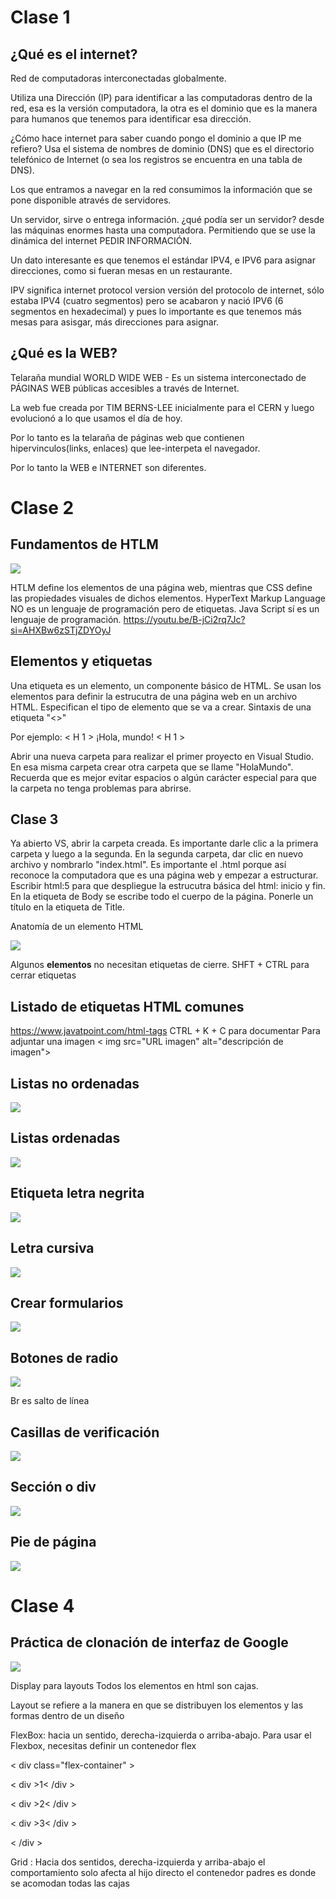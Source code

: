 # Clase 1

## ¿Qué es el internet?

Red de computadoras interconectadas globalmente.

Utiliza una Dirección (IP) para identificar a las computadoras dentro de la red, esa es la versión computadora, la otra es el dominio que es la manera para humanos que tenemos para identificar esa dirección.

¿Cómo hace internet para saber cuando pongo el dominio a que IP me refiero? Usa el sistema de nombres de dominio (DNS) que es el directorio telefónico de Internet (o sea los registros se encuentra en una tabla de DNS).

Los que entramos a navegar en la red consumimos la información que se pone disponible através de servidores.

Un servidor, sirve o entrega información. ¿qué podía ser un servidor? desde las máquinas enormes hasta una computadora. Permitiendo que se use la dinámica del internet PEDIR INFORMACIÓN.

Un dato interesante es que tenemos el estándar IPV4, e IPV6 para asignar direcciones, como si fueran mesas en un restaurante.

IPV significa internet protocol version versión del protocolo de internet, sólo estaba IPV4 (cuatro segmentos) pero se acabaron y nació IPV6 (6 segmentos en hexadecimal) y pues lo importante es que tenemos más mesas para asisgar, más direcciones para asignar.

## ¿Qué es la WEB?

Telaraña mundial
WORLD WIDE WEB - Es un sistema interconectado de PÁGINAS WEB públicas accesibles a través de Internet.

La web fue creada por TIM BERNS-LEE inicialmente para el CERN y luego evolucionó a lo que usamos el día de hoy.

Por lo tanto es la telaraña de páginas web que contienen hipervinculos(links, enlaces) que lee-interpeta el navegador.

Por lo tanto la WEB e INTERNET son diferentes.

# Clase 2

## Fundamentos de HTLM

![](https://github.com/JacquieHM/Technolochicas/blob/main/html_css_lego.jpeg)

HTLM define los elementos de una página web, mientras que CSS define las propiedades visuales de dichos elementos.
HyperText Markup Language NO es un lenguaje de programación pero de etiquetas.
Java Script sí es un lenguaje de programación.
https://youtu.be/B-jCi2rq7Jc?si=AHXBw6zSTjZDYOyJ

## Elementos y etiquetas

Una etiqueta es un elemento, un componente básico de HTML. Se usan los elementos para definir la estrucutra de una página web en un archivo HTML. Especifican el tipo de elemento que se va a crear.
Sintaxis de una etiqueta "<>"

Por ejemplo:  < H 1 > ¡Hola, mundo! < H 1 >

Abrir una nueva carpeta para realizar el primer proyecto en Visual Studio. En esa misma carpeta crear otra carpeta que se llame "HolaMundo". Recuerda que es mejor evitar espacios o algún carácter especial para que la carpeta no tenga problemas para abrirse.

## Clase 3

Ya abierto VS, abrir la carpeta creada. Es importante darle clic a la primera carpeta y luego a la segunda. En la segunda carpeta, dar clic en nuevo archivo y nombrarlo "index.html". Es importante el .html porque así reconoce la computadora que es una página web y empezar a estructurar.
Escribir html:5 para que despliegue la estrucutra básica del html: inicio y fin. En la etiqueta de Body se escribe todo el cuerpo de la página. Ponerle un título en la etiqueta de Title.

Anatomía de un elemento HTML

![](https://github.com/JacquieHM/Technolochicas/blob/main/Captura%20de%20pantalla%202024-09-10%20134350.png)

Algunos **elementos** no necesitan etiquetas de cierre.
 SHFT + CTRL para cerrar etiquetas

 ## Listado de etiquetas HTML comunes
 https://www.javatpoint.com/html-tags
CTRL + K + C para documentar
Para adjuntar una imagen < img src="URL imagen" alt="descripción de imagen">

## Listas no ordenadas
![](https://github.com/JacquieHM/Technolochicas/blob/main/Captura%20de%20pantalla%202024-09-10%20182419.png)

## Listas ordenadas
![](https://github.com/JacquieHM/Technolochicas/blob/main/Cursivas.png)

## Etiqueta letra negrita
![](https://github.com/JacquieHM/Technolochicas/blob/main/Captura%20de%20pantalla%202024-09-11%20111350.png)

## Letra cursiva
![](https://github.com/JacquieHM/Technolochicas/blob/main/Cursivas.pngg)

## Crear formularios
![](https://github.com/JacquieHM/Technolochicas/blob/main/Formulariopng)

## Botones de radio
![](https://github.com/JacquieHM/Technolochicas/blob/main/Botones%20de%20radio.png)

Br es salto de línea

## Casillas de verificación
![](https://github.com/JacquieHM/Technolochicas/blob/main/Casillas%20verifi.png)

## Sección o div
![](https://github.com/JacquieHM/Technolochicas/blob/main/Secci%C3%B3n.png)

## Pie de página
![](https://github.com/JacquieHM/Technolochicas/blob/main/Pie%20de%20p%C3%A1gina.png)

# Clase 4

## Práctica de clonación de interfaz de Google

![](https://github.com/JacquieHM/Technolochicas/blob/main/CSS%20layout.png)

Display para layouts 
Todos los elementos en html son cajas.

Layout se refiere a la manera en que se distribuyen los elementos y las formas dentro de un diseño

FlexBox: hacia un sentido, derecha-izquierda o arriba-abajo. Para usar el Flexbox, necesitas definir un contenedor flex

< div class="flex-container" >
  
  < div >1< /div >
 
  < div >2< /div >
 
  < div >3< /div >

< /div >

Grid : Hacia dos sentidos, derecha-izquierda y arriba-abajo
el comportamiento solo afecta al hijo directo
el contenedor padres es donde se acomodan todas las cajas





